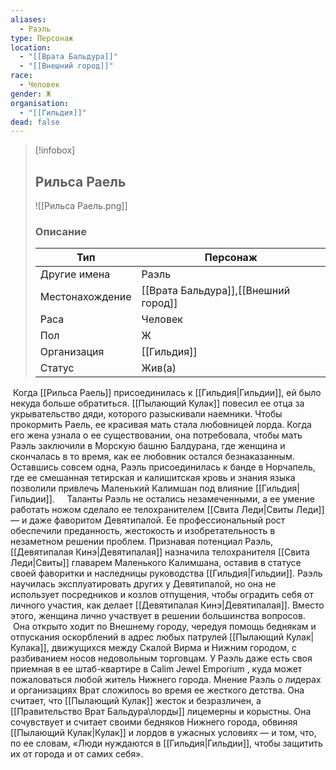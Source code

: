 ```yaml
---
aliases:
  - Раэль
type: Персонаж
location:
  - "[[Врата Бальдура]]"
  - "[[Внешний город]]"
race:
  - Человек
gender: Ж
organisation:
  - "[[Гильдия]]"
dead: false
---
```


> [!infobox]
> 
> ## Рильса Раель
> 
> ![[Рильса Раель.png]]
> 
> ### Описание
> 
> | Тип | Персонаж |
> | --- | --- |
> | Другие имена| Раэль |
> | Местонахождение | [[Врата Бальдура]],[[Внешний город]] |
> | Раса | Человек |
> | Пол | Ж |
> | Организация | [[Гильдия]] |
> | Статус | Жив(а) |

 Когда [[Рильса Раель]] присоединилась к [[Гильдия|Гильдии]], ей было некуда больше обратиться. [[Пылающий Кулак]] повесил ее отца за укрывательство дяди, которого разыскивали наемники. Чтобы прокормить Раель, ее красивая мать стала любовницей лорда. Когда его жена узнала о ее существовании, она потребовала, чтобы мать Раэль заключили в Морскую башню Балдурана, где женщина и скончалась в то время, как ее любовник остался безнаказанным. Оставшись совсем одна, Раэль присоединилась к банде в Норчапель, где ее смешанная тетирская и калишитская кровь и знания языка позволили привлечь Маленький Калимшан под влияние [[Гильдия|Гильдии]]. 
 
 Таланты Раэль не остались незамеченными, а ее умение работать ножом сделало ее телохранителем [[Свита Леди|Свиты Леди]] — и даже фаворитом Девятипалой. Ее профессиональный рост обеспечили преданность, жестокость и изобретательность в незаметном решении проблем. Признавая потенциал Раэль, [[Девятипалая Кинэ|Девятипалая]] назначила телохранителя [[Свита Леди|Свиты]] главарем Маленького Калимшана, оставив в статусе своей фаворитки и наследницы руководства [[Гильдия|Гильдии]]. Раэль научилась эксплуатировать других у Девятипалой, но она не использует посредников и козлов отпущения, чтобы оградить себя от личного участия, как делает [[Девятипалая Кинэ|Девятипалая]]. Вместо этого, женщина лично участвует в решении большинства вопросов. 
 
 Она открыто ходит по Внешнему городу, чередуя помощь беднякам и отпускания оскорблений в адрес любых патрулей [[Пылающий Кулак|Кулака]], движущихся между Скалой Вирма и Нижним городом, с разбиванием носов недовольным торговцам. У Раэль даже есть своя приемная в ее штаб-квартире в Calim Jewel Emporium , куда может пожаловаться любой житель Нижнего города. Мнение Раэль о лидерах и организациях Врат сложилось во время ее жесткого детства. Она считает, что [[Пылающий Кулак]] жесток и безразличен, а [[Правительство Врат Бальдура\лорды]] лицемерны и корыстны. Она сочувствует и считает своими бедняков Нижнего города, обвиняя [[Пылающий Кулак|Кулак]] и лордов в ужасных условиях — и том, что, по ее словам, «Люди нуждаются в [[Гильдия|Гильдии]], чтобы защитить их от города и от самих себя». 